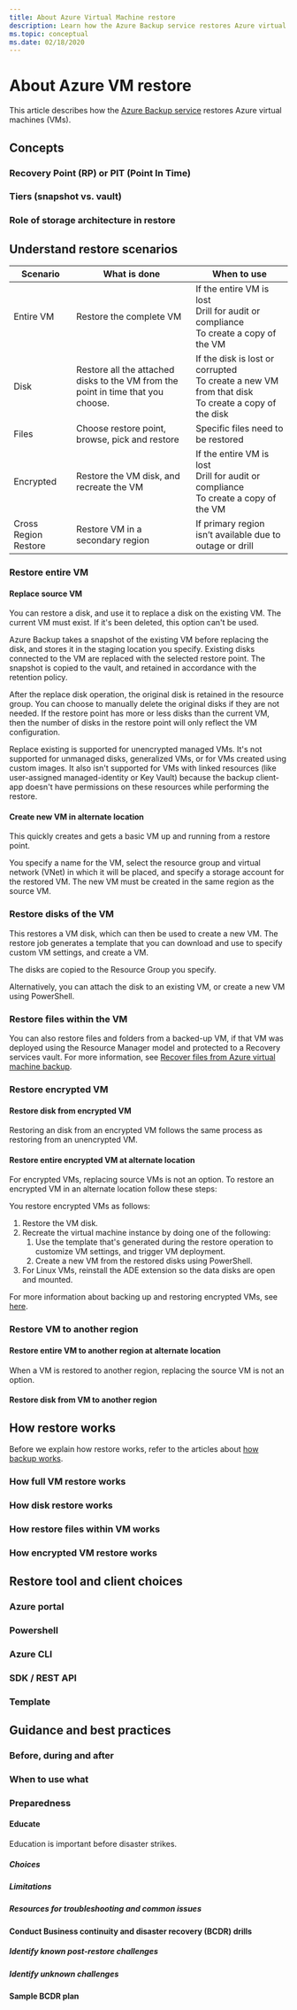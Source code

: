 ```yaml
---
title: About Azure Virtual Machine restore
description: Learn how the Azure Backup service restores Azure virtual machines
ms.topic: conceptual
ms.date: 02/18/2020
---
```


# About Azure VM restore

This article describes how the [Azure Backup service](https://docs.microsoft.com/azure/backup/backup-overview) restores Azure virtual machines (VMs).

## Concepts

### Recovery Point (RP) or PIT (Point In Time)

### Tiers (snapshot vs. vault)

### Role of storage architecture in restore

## Understand restore scenarios

| Scenario             | What is done                                                 | When to use                                                  |
| -------------------- | ------------------------------------------------------------ | ------------------------------------------------------------ |
| Entire VM            | Restore the complete VM                                      | If the entire VM is lost <br>   Drill for audit or compliance  <br> To create a copy of the VM |
| Disk                 | Restore all the attached disks to the VM from the  point in time that you choose. | If the disk is lost or corrupted <br> To create a new VM from that disk <br> To create a copy of the disk |
| Files                | Choose restore point, browse, pick and restore               | Specific files need to be restored                           |
| Encrypted            | Restore the VM disk, and recreate the VM                     | If the entire VM is lost  <br>  Drill for audit or compliance <br>  To create a copy of the VM |
| Cross Region Restore | Restore VM in a secondary region                             | If primary region isn’t available due to outage or  drill    |

### Restore entire VM

#### Replace source VM

You can restore a disk, and use it to replace a disk on the existing VM. The current VM must exist. If it's been deleted, this option can't be used.

Azure Backup takes a snapshot of the existing VM before replacing the disk, and stores it in the staging location you specify. Existing disks connected to the VM are replaced with the selected restore point. The snapshot is copied to the vault, and retained in accordance with the retention policy.

After the replace disk operation, the original disk is retained in the resource group. You can choose to manually delete the original disks if they are not needed. If the restore point has more or less disks than the current VM, then the number of disks in the restore point will only reflect the VM configuration.

Replace existing is supported for unencrypted managed VMs. It's not supported for unmanaged disks, generalized VMs, or for VMs created using custom images. It also isn't supported for VMs with linked resources (like user-assigned managed-identity or Key Vault) because the backup client-app doesn't have permissions on these resources while performing the restore.

#### Create new VM in alternate location

This quickly creates and gets a basic VM up and running from a restore point.

You specify a name for the VM, select the resource group and virtual network (VNet) in which it will be placed, and specify a storage account for the restored VM. The new VM must be created in the same region as the source VM.

### Restore disks of the VM

This restores a VM disk, which can then be used to create a new VM. The restore job generates a template that you can download and use to specify custom VM settings, and create a VM.

The disks are copied to the Resource Group you specify.

Alternatively, you can attach the disk to an existing VM, or create a new VM using PowerShell.

### Restore files within the VM

You can also restore files and folders from a backed-up VM, if that VM was deployed using the Resource Manager model and protected to a Recovery services vault. For more information, see [Recover files from Azure virtual machine backup](backup-azure-restore-files-from-vm.md).

### Restore encrypted VM

#### Restore disk from encrypted VM

Restoring an disk from an encrypted VM follows the same process as restoring from an unencrypted VM.

#### Restore entire encrypted VM at alternate location

For encrypted VMs, replacing source VMs is not an option. To restore an encrypted VM in an alternate location follow these steps:

You restore encrypted VMs as follows:

1. Restore the VM disk.
2. Recreate the virtual machine instance by doing one of the following:
    1. Use the template that's generated during the restore operation to customize VM settings, and trigger VM deployment.
    2. Create a new VM from the restored disks using PowerShell. 
3. For Linux VMs, reinstall the ADE extension so the data disks are open and mounted.

For more information about backing up and restoring encrypted VMs, see [here](backup-azure-vms-encryption.md).

### Restore VM to another region

#### Restore entire VM to another region at alternate location

When a VM is restored to another region, replacing the source VM is not an option.

#### Restore disk from VM to another region

## How restore works

Before we explain how restore works, refer to the articles about [how backup works](backup-azure-vms-introduction.md).

### How full VM restore works

### How disk restore works

### How restore files within VM works

### How encrypted VM restore works

## Restore tool and client choices

### Azure portal

### Powershell

### Azure CLI

### SDK / REST API

### Template

## Guidance and best practices

### Before, during and after

### When to use what

### Preparedness

#### Educate

Education is important before disaster strikes.

##### Choices

##### Limitations

##### Resources for troubleshooting and common issues

#### Conduct Business continuity and disaster recovery (BCDR) drills

##### Identify known post-restore challenges

##### Identify unknown challenges

#### Sample BCDR plan




